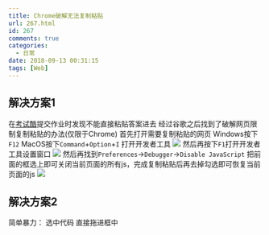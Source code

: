 ```yaml
---
title: Chrome破解无法复制粘贴
url: 267.html
id: 267
comments: true
categories:
  - 日常
date: 2018-09-13 00:31:15
tags: [Web]
---
```


解决方案1
-----

在[考试酷](https://www.examcoo.com/)提交作业时发现不能直接粘贴答案进去 经过谷歌之后找到了破解网页限制复制粘贴的办法(仅限于Chrome) 首先打开需要复制粘贴的网页 Windows按下`F12` MacOS按下`Command`+`Option`+`I` 打开开发者工具 
![](https://cloud.css0209.cn/2018/09/QQ20180913-003427.png) 
然后再按下`F1`打开开发者工具设置窗口 
![](https://cloud.css0209.cn/2018/09/QQ20180913-003635.png) 
然后再找到`Preferences`->`Debugger`->`Disable JavaScript` 把前面的框选上即可关闭当前页面的所有js，完成复制粘贴后再去掉勾选即可恢复当前页面的js ![](https://cloud.css0209.cn/2018/09/ceeb653ely1fneiepeibtj20fi0fimxw.jpg)

解决方案2
-----

简单暴力： 选中代码 直接拖进框中 